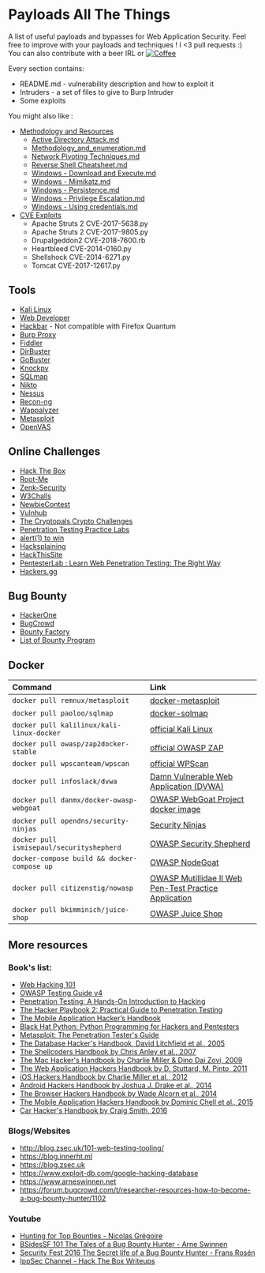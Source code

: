 # Payloads All The Things 
A list of useful payloads and bypasses for Web Application Security.
Feel free to improve with your payloads and techniques !
I <3 pull requests :)    
You can also contribute with a beer IRL or [![Coffee](https://www.buymeacoffee.com/assets/img/custom_images/orange_img.png)](https://buymeacoff.ee/swissky)

Every section contains:
  - README.md - vulnerability description and how to exploit it
  - Intruders - a set of files to give to Burp Intruder
  - Some exploits

You might also like :
  * [Methodology and Resources](https://github.com/swisskyrepo/PayloadsAllTheThings/blob/master/Methodology%20and%20Resources/)
    * [Active Directory Attack.md](https://github.com/swisskyrepo/PayloadsAllTheThings/blob/master/Methodology%20and%20Resources/Active%20Directory%20Attack.md)
    * [Methodology_and_enumeration.md](https://github.com/swisskyrepo/PayloadsAllTheThings/blob/master/Methodology%20and%20Resources/Methodology_and_enumeration.md)
    * [Network Pivoting Techniques.md](https://github.com/swisskyrepo/PayloadsAllTheThings/blob/master/Methodology%20and%20Resources/Network%20Pivoting%20Techniques.md)
    * [Reverse Shell Cheatsheet.md](https://github.com/swisskyrepo/PayloadsAllTheThings/blob/master/Methodology%20and%20Resources/Reverse%20Shell%20Cheatsheet.md)
    * [Windows - Download and Execute.md](https://github.com/swisskyrepo/PayloadsAllTheThings/blob/master/Methodology%20and%20Resources/Windows%20-%20Download%20and%20Execute.md)
    * [Windows - Mimikatz.md](https://github.com/swisskyrepo/PayloadsAllTheThings/blob/master/Methodology%20and%20Resources/Windows%20-%20Mimikatz.md)
    * [Windows - Persistence.md](https://github.com/swisskyrepo/PayloadsAllTheThings/blob/master/Methodology%20and%20Resources/Windows%20-%20Persistence.md)
    * [Windows - Privilege Escalation.md](https://github.com/swisskyrepo/PayloadsAllTheThings/blob/master/Methodology%20and%20Resources/Windows%20-%20Privilege%20Escalation.md)
    * [Windows - Using credentials.md](https://github.com/swisskyrepo/PayloadsAllTheThings/blob/master/Methodology%20and%20Resources/Windows%20-%20Using%20credentials.md)
  * [CVE Exploits](https://github.com/swisskyrepo/PayloadsAllTheThings/blob/master/CVE%20Exploits)
    * Apache Struts 2 CVE-2017-5638.py
    * Apache Struts 2 CVE-2017-9805.py
    * Drupalgeddon2 CVE-2018-7600.rb
    * Heartbleed CVE-2014-0160.py
    * Shellshock CVE-2014-6271.py
    * Tomcat CVE-2017-12617.py


## Tools
* [Kali Linux](https://www.kali.org/)
* [Web Developer](https://addons.mozilla.org/en-Gb/firefox/addon/web-developer/)
* [Hackbar](https://addons.mozilla.org/en-Gb/firefox/addon/hackbar/?src=search) - Not compatible with Firefox Quantum
* [Burp Proxy](https://portswigger.net)
* [Fiddler](https://www.telerik.com/download/fiddler)
* [DirBuster](https://sourceforge.net/projects/dirbuster/)
* [GoBuster](https://github.com/OJ/gobuster)
* [Knockpy](https://github.com/guelfoweb/knock)
* [SQLmap](http://sqlmap.org)
* [Nikto](https://cirt.net/nikto2)
* [Nessus](http://www.tenable.com/products/nessus-vulnerability-scanner)
* [Recon-ng](https://bitbucket.org/LaNMaSteR53/recon-ng)
* [Wappalyzer](https://wappalyzer.com/download)
* [Metasploit](https://www.metasploit.com/)
* [OpenVAS](http://www.openvas.org/)


## Online Challenges
* [Hack The Box](hackthebox.eu/)
* [Root-Me](https://www.root-me.org)
* [Zenk-Security](https://www.zenk-security.com/epreuves.php)
* [W3Challs](https://w3challs.com/)
* [NewbieContest](https://www.newbiecontest.org/)
* [Vulnhub](https://www.vulnhub.com/)
* [The Cryptopals Crypto Challenges](https://cryptopals.com/)
* [Penetration Testing Practice Labs](http://www.amanhardikar.com/mindmaps/Practice.html)
* [alert(1) to win](https://alf.nu/alert1)
* [Hacksplaining](https://www.hacksplaining.com/exercises)
* [HackThisSite](https://hackthissite.org)
* [PentesterLab : Learn Web Penetration Testing: The Right Way](https://pentesterlab.com/)
* [Hackers.gg](hackers.gg)

## Bug Bounty
* [HackerOne](https://hackerone.com)
* [BugCrowd](https://bugcrowd.com)
* [Bounty Factory](https://bountyfactory.io)
* [List of Bounty Program](https://bugcrowd.com/list-of-bug-bounty-programs/)

## Docker
| Command     | Link |
| :------------- | :------------- |
| `docker pull remnux/metasploit` | [docker-metasploit](https://hub.docker.com/r/remnux/metasploit/) |
| `docker pull paoloo/sqlmap`     | [docker-sqlmap](https://hub.docker.com/r/paoloo/sqlmap/)         |
| `docker pull kalilinux/kali-linux-docker` | [official Kali Linux](https://hub.docker.com/r/kalilinux/kali-linux-docker/) |
| `docker pull owasp/zap2docker-stable` | [official OWASP ZAP](https://github.com/zaproxy/zaproxy) |
| `docker pull wpscanteam/wpscan`       | [official WPScan](https://hub.docker.com/r/wpscanteam/wpscan/) |
| `docker pull infoslack/dvwa`          | [Damn Vulnerable Web Application (DVWA)](https://hub.docker.com/r/infoslack/dvwa/) |
| `docker pull danmx/docker-owasp-webgoat` | [OWASP WebGoat Project docker image](https://hub.docker.com/r/danmx/docker-owasp-webgoat/) |
| `docker pull opendns/security-ninjas` | [Security Ninjas](https://hub.docker.com/r/opendns/security-ninjas/) |
| `docker pull ismisepaul/securityshepherd` | [OWASP Security Shepherd](https://hub.docker.com/r/ismisepaul/securityshepherd/) |
| `docker-compose build && docker-compose up` | [OWASP NodeGoat](https://github.com/owasp/nodegoat#option-3---run-nodegoat-on-docker) |
| `docker pull citizenstig/nowasp` | [OWASP Mutillidae II Web Pen-Test Practice Application](https://hub.docker.com/r/citizenstig/nowasp/) |
| `docker pull bkimminich/juice-shop` | [OWASP Juice Shop](https://github.com/bkimminich/juice-shop#docker-container) |


## More resources
### Book's list:
* [Web Hacking 101](https://leanpub.com/web-hacking-101)
* [OWASP Testing Guide v4](https://www.owasp.org/index.php/OWASP_Testing_Project)
* [Penetration Testing: A Hands-On Introduction to Hacking](http://amzn.to/2dhHTSn)
* [The Hacker Playbook 2: Practical Guide to Penetration Testing](http://amzn.to/2d9wYKa)
* [The Mobile Application Hacker’s Handbook](http://amzn.to/2cVOIrE)
* [Black Hat Python: Python Programming for Hackers and Pentesters](http://www.amazon.com/Black-Hat-Python-Programming-Pentesters/dp/1593275900)
* [Metasploit: The Penetration Tester's Guide](https://www.nostarch.com/metasploit)
* [The Database Hacker's Handbook, David Litchfield et al., 2005](http://www.wiley.com/WileyCDA/WileyTitle/productCd-0764578014.html)
* [The Shellcoders Handbook by Chris Anley et al., 2007](http://www.wiley.com/WileyCDA/WileyTitle/productCd-047008023X.html)
* [The Mac Hacker's Handbook by Charlie Miller & Dino Dai Zovi, 2009](http://www.wiley.com/WileyCDA/WileyTitle/productCd-0470395362.html)
* [The Web Application Hackers Handbook by D. Stuttard, M. Pinto, 2011](http://www.wiley.com/WileyCDA/WileyTitle/productCd-1118026470.html)
* [iOS Hackers Handbook by Charlie Miller et al., 2012](http://www.wiley.com/WileyCDA/WileyTitle/productCd-1118204123.html)
* [Android Hackers Handbook by Joshua J. Drake et al., 2014](http://www.wiley.com/WileyCDA/WileyTitle/productCd-111860864X.html)
* [The Browser Hackers Handbook by Wade Alcorn et al., 2014](http://www.wiley.com/WileyCDA/WileyTitle/productCd-1118662091.html)
* [The Mobile Application Hackers Handbook by Dominic Chell et al., 2015](http://www.wiley.com/WileyCDA/WileyTitle/productCd-1118958500.html)
* [Car Hacker's Handbook by Craig Smith, 2016](https://www.nostarch.com/carhacking)

### Blogs/Websites
* http://blog.zsec.uk/101-web-testing-tooling/
* https://blog.innerht.ml
* https://blog.zsec.uk
* https://www.exploit-db.com/google-hacking-database
* https://www.arneswinnen.net
* https://forum.bugcrowd.com/t/researcher-resources-how-to-become-a-bug-bounty-hunter/1102

### Youtube
* [Hunting for Top Bounties - Nicolas Grégoire](https://www.youtube.com/watch?v=mQjTgDuLsp4)
* [BSidesSF 101 The Tales of a Bug Bounty Hunter - Arne Swinnen](https://www.youtube.com/watch?v=dsekKYNLBbc)
* [Security Fest 2016 The Secret life of a Bug Bounty Hunter - Frans Rosén](https://www.youtube.com/watch?v=KDo68Laayh8)
* [IppSec Channel - Hack The Box Writeups](https://www.youtube.com/channel/UCa6eh7gCkpPo5XXUDfygQQA)
